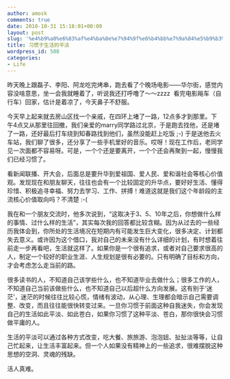```yaml
---
author: amosk
comments: true
date: 2010-10-31 15:18:01+00:00
layout: post
slug: '%e4%b9%a0%e6%83%af%e4%ba%8e%e7%94%9f%e6%b4%bb%e7%9a%84%e5%b9%b3%e6%b7%a1'
title: 习惯于生活的平淡
wordpress_id: 508
categories:
- Life
---
```


昨天晚上跟磊子、李阳、阿龙吃完烤串，跑去看了个晚场电影——华尔街，感觉内容没啥意思，坐一会我就睡着了，听说我还打呼噜了～～zzzz  看完电影飚车（自行车）回家，估计是着凉了，今天鼻子不舒服。

今天早上起来就去房山区找一个亲戚，在四环上堵了一路，12点多才到那里。下午4点又从那里往回撤，我们亲爱的marry同学路过北京，于是跑去找他，还是堵了一路，还好最后打车绕到知春路找到他们，虽然没能赶上吃饭 ;-) 于是送他去火车站，我们聊了很多，还分享了一些手机里好的音乐。哎呀！现在工作后，老同学见一次面都不容易呀。可是，一个个还是要离开，一个个还会再聚到一起，慢慢我们已经习惯了。

看新闻联播、开大会，后面总是要升华到爱祖国、爱人民、爱和谐社会等核心价值观。发现现在和朋友聊天，往往也会有一个比较固定的升华点，要好好生活、懂得珍惜、积极追寻幸福、努力去学习、工作、拼搏！难道这就是我们这个年龄段的主流核心价值取向吗？不清楚 :-(

我在和一个朋友交流时，他多次说到，“这取决于3、5、10年之后，你想做什么样的事情、过什么样的生活”，其实每次我的回答都比较含糊。因为从过去的一些经历我体会到，你所处的生活境况在短期内有可能发生巨大变化，很多决定、计划都失去意义。或许因为这个借口，我对自己的未来没有什么详细的计划，有时想着往前走一步再看吧，生活就这样了。如果你是一个很有追求，或者对自己要求很高的人，制定一个较好的职业生涯、人生规划是很有必要的。只有明确了目标和方向，才会考虑怎么走当前的路。

很多读书的人，不知道自己该学些什么，也不知道毕业去做什么；很多工作的人，不知道自己当前该做些什么，也不知道自己以后超什么方向发展。这有别于‘迷茫’，迷茫的时候往往比较心慌，情绪有波动，从心理、生理都会暗示自己需要调整、改变，而且往往能很快转变过来。一旦你习惯于前面这种自我迷失，你会发现自己的生活如此平淡、如此苍白，如果你习惯了这种平淡、苍白，那你很快会习惯做平庸的人。

生活的平淡可以通过各种方式改变，吃大餐、旅旅游、泡泡妞、扯扯淡等等，让自己忙起来，让生活丰富起来。但一个人如果没有精神上的一些追求，很难摆脱这种思想的空洞、灵魂的残缺。

活人真难。
